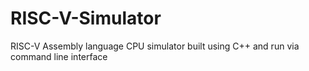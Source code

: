 # RISC-V-Simulator
RISC-V Assembly language CPU simulator built using C++ and run via command line interface
